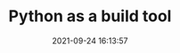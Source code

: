 ---
date: 2021-09-24 16:13:57
link:
  source: pocket
  source_url: https://getpocket.com
  text: Python as a build tool
  url: https://tonsky.me/blog/python-build/
source: pocket
syndicated:
- type: pocket
  url: https://tonsky.me/blog/python-build/
- type: mastodon
  url: https://mastodon.technology/users/roytang/statuses/106987549916070640
- type: twitter
  url: https://twitter.com/roytang/status/1441437506344341507/
title: Python as a build tool
---